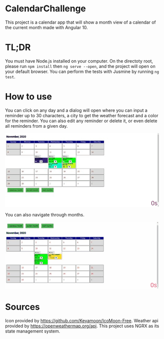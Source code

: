 # CalendarChallenge

This project is a calendar app that will show a month view of a calendar of the current month made with Angular 10.

# TL;DR

You must have Node.js installed on your computer. On the directoty root, please run `npm install` then `ng serve --open`, and the project will open on your default browser. You can perform the tests with Jusmine by running `ng test`. 

# How to use

You can click on any day and a dialog will open where you can input a reminder up to 30 characters, a city to get the weather forecast and a color for the reminder. You can also edit any reminder or delete it, or 
even delete all reminders from a given day.

![](Delete.gif)

 You can also navigate through months.

 ![](navigate.gif)


# Sources

Icon provided by https://github.com/Keyamoon/IcoMoon-Free.
Weather api provided by https://openweathermap.org/api.
This project uses NGRX as its state management system.

